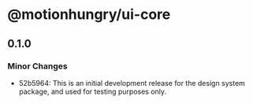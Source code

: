 # @motionhungry/ui-core

## 0.1.0

### Minor Changes

- 52b5964: This is an initial development release for the design system package, and used for testing purposes only.
